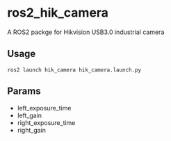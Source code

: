 # ros2_hik_camera

A ROS2 packge for Hikvision USB3.0 industrial camera

## Usage

```
ros2 launch hik_camera hik_camera.launch.py
```

## Params

- left_exposure_time
- left_gain
- right_exposure_time
- right_gain

